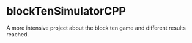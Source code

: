 # blockTenSimulatorCPP
A more intensive project about the block ten game and different results reached.
